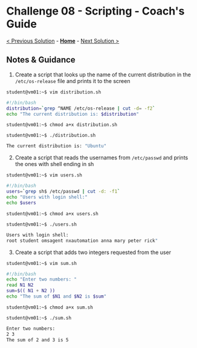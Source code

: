 # Challenge 08 - Scripting - Coach's Guide 

[< Previous Solution](./Solution-07.md) - **[Home](./README.md)** - [Next Solution >](./Solution-09.md)

## Notes & Guidance
1. Create a script that looks up the name of the current distribution in the `/etc/os-release` file and prints it to the screen

`student@vm01:~$ vim distribution.sh`

```bash
#!/bin/bash
distribution=`grep ^NAME /etc/os-release | cut -d= -f2`
echo "The current distribution is: $distribution"
```
`student@vm01:~$ chmod a+x distribution.sh`

`student@vm01:~$ ./distribution.sh`

```bash
The current distribution is: "Ubuntu"
```

2. Create a script that reads the usernames from `/etc/passwd` and prints the ones with shell ending in sh

`student@vm01:~$ vim users.sh`

```bash
#!/bin/bash
users=`grep sh$ /etc/passwd | cut -d: -f1`
echo "Users with login shell:"
echo $users
```
`student@vm01:~$ chmod a+x users.sh`

`student@vm01:~$ ./users.sh`

```bash
Users with login shell:
root student omsagent nxautomation anna mary peter rick"
```

3. Create a script that adds two integers requested from the user

`student@vm01:~$ vim sum.sh`

```bash
#!/bin/bash
echo "Enter two numbers: "
read N1 N2
sum=$(( N1 + N2 ))
echo "The sum of $N1 and $N2 is $sum"
```
`student@vm01:~$ chmod a+x sum.sh`

`student@vm01:~$ ./sum.sh`

```bash
Enter two numbers:
2 3
The sum of 2 and 3 is 5
```
